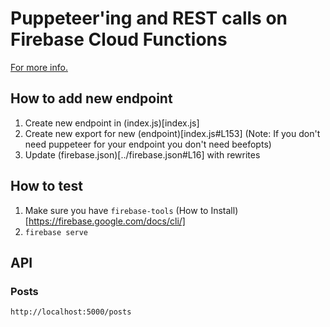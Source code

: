 # Puppeteer'ing and REST calls on Firebase Cloud Functions
[For more info.](https://medium.com/@ebidel/puppeteering-in-firebase-google-cloud-functions-76145c7662bd)

## How to add new endpoint
1. Create new endpoint in (index.js)[index.js]
1. Create new export for new (endpoint)[index.js#L153] (Note: If you don't need puppeteer for your endpoint you don't need beefopts)
1. Update (firebase.json)[../firebase.json#L16] with rewrites

## How to test
1. Make sure you have `firebase-tools` (How to Install)[https://firebase.google.com/docs/cli/]
1. `firebase serve`

## API
### Posts
`http://localhost:5000/posts`
